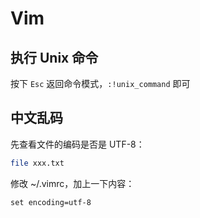 # Vim

## 执行 Unix 命令

按下 `Esc` 返回命令模式，`:!unix_command` 即可

## 中文乱码

先查看文件的编码是否是 UTF-8：

```bash
file xxx.txt
```

修改 ~/.vimrc，加上一下内容：

```text
set encoding=utf-8
```

